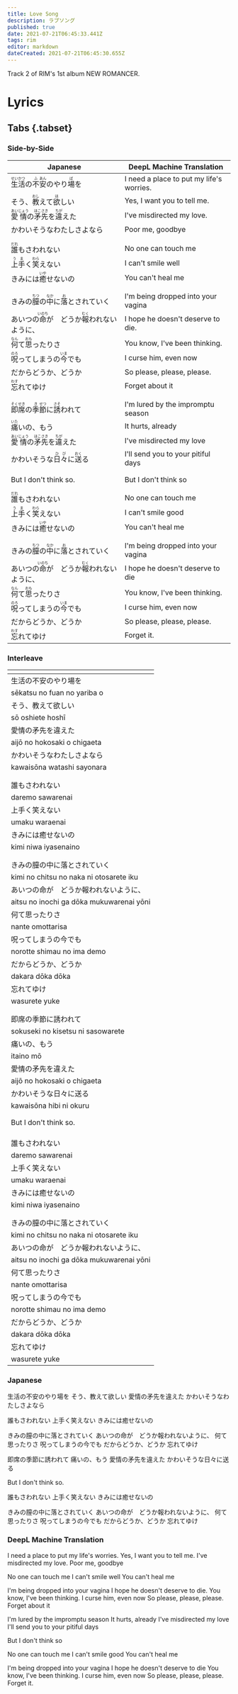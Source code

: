 ```yaml
---
title: Love Song
description: ラブソング
published: true
date: 2021-07-21T06:45:33.441Z
tags: rim
editor: markdown
dateCreated: 2021-07-21T06:45:30.655Z
---
```


Track 2 of RIM's 1st album NEW ROMANCER.

# Lyrics

<!--Start of auto-generated section v1.0.0-->
<!--https://kamitsubaki.iceman1415.xyz/edit?room=love-song-->
## Tabs {.tabset}

### Side-by-Side
|Japanese|DeepL Machine Translation|
|---|---|
|<ruby>生<rp>【</rp><rt>せい</rt><rp>】</rp></ruby><ruby>活<rp>【</rp><rt>かつ</rt><rp>】</rp></ruby>の<ruby>不<rp>【</rp><rt>ふ</rt><rp>】</rp></ruby><ruby>安<rp>【</rp><rt>あん</rt><rp>】</rp></ruby>のやり<ruby>場<rp>【</rp><rt>ば</rt><rp>】</rp></ruby>を|I need a place to put my life's worries.|
|そう、<ruby>教<rp>【</rp><rt>おし</rt><rp>】</rp></ruby>えて<ruby>欲<rp>【</rp><rt>ほ</rt><rp>】</rp></ruby>しい|Yes, I want you to tell me.|
|<ruby>愛<rp>【</rp><rt>あい</rt><rp>】</rp></ruby><ruby>情<rp>【</rp><rt>じょう</rt><rp>】</rp></ruby>の<ruby>矛<rp>【</rp><rt>ほこ</rt><rp>】</rp></ruby><ruby>先<rp>【</rp><rt>さき</rt><rp>】</rp></ruby>を<ruby>違<rp>【</rp><rt>ちが</rt><rp>】</rp></ruby>えた|I've misdirected my love.|
|かわいそうなわたしさよなら|Poor me, goodbye|
| | |
| | |
|<ruby>誰<rp>【</rp><rt>だれ</rt><rp>】</rp></ruby>もさわれない|No one can touch me|
|<ruby>上手<rp>【</rp><rt>うま</rt><rp>】</rp></ruby>く<ruby>笑<rp>【</rp><rt>わら</rt><rp>】</rp></ruby>えない|I can't smile well|
|きみには<ruby>癒<rp>【</rp><rt>いや</rt><rp>】</rp></ruby>せないの|You can't heal me|
| | |
| | |
|きみの<ruby>膣<rp>【</rp><rt>ちつ</rt><rp>】</rp></ruby>の<ruby>中<rp>【</rp><rt>なか</rt><rp>】</rp></ruby>に<ruby>落<rp>【</rp><rt>お</rt><rp>】</rp></ruby>とされていく|I'm being dropped into your vagina|
|あいつの<ruby>命<rp>【</rp><rt>いのち</rt><rp>】</rp></ruby>が　どうか<ruby>報<rp>【</rp><rt>むく</rt><rp>】</rp></ruby>われないように、|I hope he doesn't deserve to die.|
|<ruby>何<rp>【</rp><rt>なん</rt><rp>】</rp></ruby>て<ruby>思<rp>【</rp><rt>おも</rt><rp>】</rp></ruby>ったりさ|You know, I've been thinking.|
|<ruby>呪<rp>【</rp><rt>のろ</rt><rp>】</rp></ruby>ってしまうの<ruby>今<rp>【</rp><rt>いま</rt><rp>】</rp></ruby>でも|I curse him, even now|
|だからどうか、どうか|So please, please, please.|
|<ruby>忘<rp>【</rp><rt>わす</rt><rp>】</rp></ruby>れてゆけ|Forget about it|
| | |
| | |
|<ruby>即<rp>【</rp><rt>そく</rt><rp>】</rp></ruby><ruby>席<rp>【</rp><rt>せき</rt><rp>】</rp></ruby>の<ruby>季<rp>【</rp><rt>き</rt><rp>】</rp></ruby><ruby>節<rp>【</rp><rt>せつ</rt><rp>】</rp></ruby>に<ruby>誘<rp>【</rp><rt>さそ</rt><rp>】</rp></ruby>われて|I'm lured by the impromptu season|
|<ruby>痛<rp>【</rp><rt>いた</rt><rp>】</rp></ruby>いの、もう|It hurts, already|
|<ruby>愛<rp>【</rp><rt>あい</rt><rp>】</rp></ruby><ruby>情<rp>【</rp><rt>じょう</rt><rp>】</rp></ruby>の<ruby>矛<rp>【</rp><rt>ほこ</rt><rp>】</rp></ruby><ruby>先<rp>【</rp><rt>さき</rt><rp>】</rp></ruby>を<ruby>違<rp>【</rp><rt>ちが</rt><rp>】</rp></ruby>えた|I've misdirected my love|
|かわいそうな<ruby>日<rp>【</rp><rt>ひ</rt><rp>】</rp></ruby><ruby>々<rp>【</rp><rt>び</rt><rp>】</rp></ruby>に<ruby>送<rp>【</rp><rt>おく</rt><rp>】</rp></ruby>る|I'll send you to your pitiful days|
| | |
| | |
|But I don't think so.|But I don't think so|
| | |
| | |
|<ruby>誰<rp>【</rp><rt>だれ</rt><rp>】</rp></ruby>もさわれない|No one can touch me|
|<ruby>上手<rp>【</rp><rt>うま</rt><rp>】</rp></ruby>く<ruby>笑<rp>【</rp><rt>わら</rt><rp>】</rp></ruby>えない|I can't smile good|
|きみには<ruby>癒<rp>【</rp><rt>いや</rt><rp>】</rp></ruby>せないの|You can't heal me|
| | |
| | |
|きみの<ruby>膣<rp>【</rp><rt>ちつ</rt><rp>】</rp></ruby>の<ruby>中<rp>【</rp><rt>なか</rt><rp>】</rp></ruby>に<ruby>落<rp>【</rp><rt>お</rt><rp>】</rp></ruby>とされていく|I'm being dropped into your vagina|
|あいつの<ruby>命<rp>【</rp><rt>いのち</rt><rp>】</rp></ruby>が　どうか<ruby>報<rp>【</rp><rt>むく</rt><rp>】</rp></ruby>われないように、|I hope he doesn't deserve to die|
|<ruby>何<rp>【</rp><rt>なん</rt><rp>】</rp></ruby>て<ruby>思<rp>【</rp><rt>おも</rt><rp>】</rp></ruby>ったりさ|You know, I've been thinking.|
|<ruby>呪<rp>【</rp><rt>のろ</rt><rp>】</rp></ruby>ってしまうの<ruby>今<rp>【</rp><rt>いま</rt><rp>】</rp></ruby>でも|I curse him, even now|
|だからどうか、どうか|So please, please, please.|
|<ruby>忘<rp>【</rp><rt>わす</rt><rp>】</rp></ruby>れてゆけ|Forget it.|

### Interleave
| <!----> |
|---------|
|<div class="interleave-jp">生活の不安のやり場を</div>|
|<div class="interleave-romanji"> sēkatsu no fuan no yariba o</div>|
|<div class="interleave-jp">そう、教えて欲しい</div>|
|<div class="interleave-romanji"> sō  oshiete hoshī</div>|
|<div class="interleave-jp">愛情の矛先を違えた</div>|
|<div class="interleave-romanji"> aijō no hokosaki o chigaeta</div>|
|<div class="interleave-jp">かわいそうなわたしさよなら</div>|
|<div class="interleave-romanji"> kawaisōna watashi sayonara</div>|
| | |
| | |
|<div class="interleave-jp">誰もさわれない</div>|
|<div class="interleave-romanji"> daremo sawarenai</div>|
|<div class="interleave-jp">上手く笑えない</div>|
|<div class="interleave-romanji"> umaku waraenai</div>|
|<div class="interleave-jp">きみには癒せないの</div>|
|<div class="interleave-romanji"> kimi niwa iyasenaino</div>|
| | |
| | |
|<div class="interleave-jp">きみの膣の中に落とされていく</div>|
|<div class="interleave-romanji"> kimi no chitsu no naka ni otosarete iku</div>|
|<div class="interleave-jp">あいつの命が　どうか報われないように、</div>|
|<div class="interleave-romanji"> aitsu no inochi ga  dōka mukuwarenai yōni </div>|
|<div class="interleave-jp">何て思ったりさ</div>|
|<div class="interleave-romanji"> nante omottarisa</div>|
|<div class="interleave-jp">呪ってしまうの今でも</div>|
|<div class="interleave-romanji"> norotte shimau no ima demo</div>|
|<div class="interleave-jp">だからどうか、どうか</div>|
|<div class="interleave-romanji">dakara dōka  dōka</div>|
|<div class="interleave-jp">忘れてゆけ</div>|
|<div class="interleave-romanji"> wasurete yuke</div>|
| | |
| | |
|<div class="interleave-jp">即席の季節に誘われて</div>|
|<div class="interleave-romanji"> sokuseki no kisetsu ni sasowarete</div>|
|<div class="interleave-jp">痛いの、もう</div>|
|<div class="interleave-romanji"> itaino  mō</div>|
|<div class="interleave-jp">愛情の矛先を違えた</div>|
|<div class="interleave-romanji"> aijō no hokosaki o chigaeta</div>|
|<div class="interleave-jp">かわいそうな日々に送る</div>|
|<div class="interleave-romanji"> kawaisōna hibi ni okuru</div>|
| | |
| | |
|<div class="interleave-jp">But I don't think so.</div>|
|<div class="interleave-romanji"> </div>|
| | |
| | |
|<div class="interleave-jp">誰もさわれない</div>|
|<div class="interleave-romanji"> daremo sawarenai</div>|
|<div class="interleave-jp">上手く笑えない</div>|
|<div class="interleave-romanji"> umaku waraenai</div>|
|<div class="interleave-jp">きみには癒せないの</div>|
|<div class="interleave-romanji"> kimi niwa iyasenaino</div>|
| | |
| | |
|<div class="interleave-jp">きみの膣の中に落とされていく</div>|
|<div class="interleave-romanji"> kimi no chitsu no naka ni otosarete iku</div>|
|<div class="interleave-jp">あいつの命が　どうか報われないように、</div>|
|<div class="interleave-romanji"> aitsu no inochi ga  dōka mukuwarenai yōni </div>|
|<div class="interleave-jp">何て思ったりさ</div>|
|<div class="interleave-romanji"> nante omottarisa</div>|
|<div class="interleave-jp">呪ってしまうの今でも</div>|
|<div class="interleave-romanji"> norotte shimau no ima demo</div>|
|<div class="interleave-jp">だからどうか、どうか</div>|
|<div class="interleave-romanji">dakara dōka  dōka</div>|
|<div class="interleave-jp">忘れてゆけ</div>|
|<div class="interleave-romanji"> wasurete yuke</div>|

### Japanese
生活の不安のやり場を
そう、教えて欲しい
愛情の矛先を違えた
かわいそうなわたしさよなら

誰もさわれない
上手く笑えない
きみには癒せないの

きみの膣の中に落とされていく
あいつの命が　どうか報われないように、
何て思ったりさ
呪ってしまうの今でも
だからどうか、どうか
忘れてゆけ

即席の季節に誘われて
痛いの、もう
愛情の矛先を違えた
かわいそうな日々に送る

But I don't think so.

誰もさわれない
上手く笑えない
きみには癒せないの

きみの膣の中に落とされていく
あいつの命が　どうか報われないように、
何て思ったりさ
呪ってしまうの今でも
だからどうか、どうか
忘れてゆけ

### DeepL Machine Translation
I need a place to put my life's worries.
Yes, I want you to tell me.
I've misdirected my love.
Poor me, goodbye

No one can touch me
I can't smile well
You can't heal me

I'm being dropped into your vagina
I hope he doesn't deserve to die.
You know, I've been thinking.
I curse him, even now
So please, please, please.
Forget about it

I'm lured by the impromptu season
It hurts, already
I've misdirected my love
I'll send you to your pitiful days

But I don't think so

No one can touch me
I can't smile good
You can't heal me

I'm being dropped into your vagina
I hope he doesn't deserve to die
You know, I've been thinking.
I curse him, even now
So please, please, please.
Forget it.

<!--End of auto-generated section-->